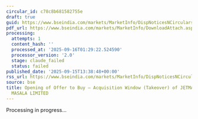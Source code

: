 ```yaml
---
circular_id: c78c8b681582755e
draft: true
guid: https://www.bseindia.com/markets/MarketInfo/DispNoticesNCirculars.aspx?Noticeid={A4E9EB07-741D-4C76-9718-1351C9116932}&noticeno=20250915-55&dt=09/15/2025&icount=55&totcount=81&flag=0
pdf_url: https://www.bseindia.com/markets/MarketInfo/DownloadAttach.aspx?id=20250915-55&attachedId=84e4bcc5-aea1-4f20-b8af-a13c602fe409
processing:
  attempts: 1
  content_hash: ''
  processed_at: '2025-09-16T01:29:22.524590'
  processor_version: '2.0'
  stage: claude_failed
  status: failed
published_date: '2025-09-15T13:38:48+00:00'
rss_url: https://www.bseindia.com/markets/MarketInfo/DispNoticesNCirculars.aspx?Noticeid={A4E9EB07-741D-4C76-9718-1351C9116932}&noticeno=20250915-55&dt=09/15/2025&icount=55&totcount=81&flag=0
source: bse
title: Opening of Offer to Buy – Acquisition Window (Takeover) of JETMALL SPICES AND
  MASALA LIMITED
---
```


Processing in progress...